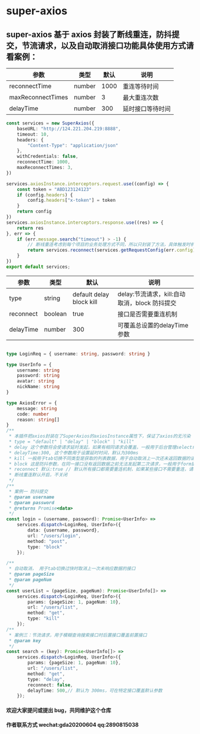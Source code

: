 # super-axios

## super-axios 基于 axios 封装了断线重连，防抖提交，节流请求，以及自动取消接口功能具体使用方式请看案例：

|       参数          | 类型   |    默认   |   说明     |
|  ------------      | ----  | -------- | --------     |
| reconnectTime      | number |   1000  |  重连等待时间|
| maxReconnectTimes  | number |    3    | 最大重连次数 |
| delayTime         | number |    300    | 延时接口等待时间 |

```ts
const services = new SuperAxios({
    baseURL: "http://124.221.204.219:8888",
    timeout: 10,
    headers: {
        "Content-Type": "application/json"
    },
    withCredentials: false,
    reconnectTime: 1000,
    maxReconnectTimes: 3,
})

services.axiosInstance.interceptors.request.use((config) => {
    const token = "ABD123124123"
    if (config.headers) {
        config.headers["x-token"] = token
    }
    return config
})
services.axiosInstance.interceptors.response.use((res) => {
    return res
}, err => {
    if (err.message.search("timeout") > -1) {
        // 断线重连考虑到每个项目的业务处理方式不同，所以只封装了方法，具体触发时机需要开发者自己处理
        return services.reconnect(services.getRequestConfig(err.config))
    }
})
export default services;
```

|       参数          | 类型   |    默认   |   说明     |
|  ------------      | ----  | -------- | --------     |
| type      | string |   default delay block kill  |    delay:节流请求，kill:自动取消，block 防抖提交|
| reconnect  | boolean |    true    | 接口是否需要重连机制 |
| delayTime  | number |    300    | 可覆盖总设置的delayTime参数 |

```ts

type LoginReq = { username: string, password: string }

type UserInfo = {
    username: string
    password: string
    avatar: string
    nickName: string
}

type AxiosError = {
    message: string
    code: number
    reason: string[]
}
/**
 * 本插件把axios封装在了SuperAxios的axiosInstance属性下，保证了axios的无污染
 * type = "default" | "delay" | "block" | "kill"
 * delay 这个参数将会使请求延时发起，如果有相同请求会覆盖，一般用于后台管理select组件远程搜索时使用
 * delayTime:300, 这个参数用于设置延时时间，默认为300ms
 * kill 一般用于tab切换不同类型是获取的列表数据，用于自动取消上一次还未返回数据的请求
 * block 这是防抖参数，在同一接口没有返回数据之前无法发起第二次请求，一般用于form提交时
 * reconnect 默认:true // 默认所有接口都需要重连机制，如果某些接口不需要重连，请单独将接口reconnect设置为false
 * 断线重连默认开启，不关闭
 */
/**
 * 案例一 防抖提交
 * @param username
 * @param password
 * @returns Promise<data>
 */
const login = (username, password): Promise<UserInfo> =>
    services.dispatch<LoginReq, UserInfo>({
        data: {username, password},
        url: "/users/login",
        method: "post",
        type: "block"
    });

/**
 * 自动取消， 用于tab切换过快时取消上一次未响应数据的接口
 * @param pageSize
 * @param pageNum
 */
const userList = (pageSize, pageNum): Promise<UserInfo[]> =>
    services.dispatch<LoginReq, UserInfo>({
        params: {pageSize: 1, pageNum: 10},
        url: "/users/list",
        method: "get",
        type: "kill"
    });
/**
 * 案例三：节流请求，用于模糊查询搜索接口时后置接口覆盖前置接口
 * @param key
 */
const search = (key): Promise<UserInfo[]> =>
    services.dispatch<LoginReq, UserInfo>({
        params: {pageSize: 1, pageNum: 10},
        url: "/users/list",
        method: "get",
        type: "delay",
        reconnect: false,
        delayTime: 500,// 默认为 300ms，可在特定接口覆盖默认参数
    });
```

#### 欢迎大家提问或提出 bug，共同维护这个仓库

#### 作者联系方式 wechat:gda20200604 qq:2890815038
